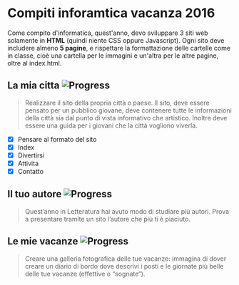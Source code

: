 Compiti inforamtica vacanza 2016
================================

Come compito d'informatica, quest'anno, devo sviluppare 3 siti web solamente in **HTML** (quindi niente CSS oppure Javascript).
Ogni sito deve includere almeno **5 pagine**, e rispettare la formattazione delle cartelle come in classe, cioè una cartella per le immagini e un'altra per le altre pagine, oltre al index.html.

## La mia citta ![Progress](http://progressed.io/bar/100?title=finito)

> Realizzare il sito della propria città o paese. Il sito, deve essere pensato per un pubblico giovane, deve
contenere tutte le informazioni della città sia dal punto di vista informativo che artistico. Inoltre deve
essere una guida per i giovani che la città vogliono viverla.

- [x] Pensare al formato del sito
- [x] Index
- [x] Divertirsi
- [x] Attivita
- [x] Contatto

## Il tuo autore ![Progress](http://progressed.io/bar/0?title=progress)

> Quest’anno in Letteratura hai avuto modo di studiare più autori. Prova a presentare tramite un sito
l’autore che più ti è piaciuto.

## Le mie vacanze ![Progress](http://progressed.io/bar/0?title=progress)

> Creare una galleria fotografica delle tue vacanze: immagina di dover creare un diario di bordo dove descrivi
i posti e le giornate più belle delle tue vacanze (effettive o “sognate“).
